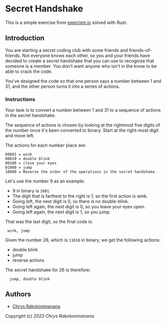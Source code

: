 # Secret Handshake
This is a simple exercise from [exercism.io](https://exercism.org/tracks/rust/exercises/secret-handshake) solved with Rust.

## Introduction

You are starting a secret coding club with some friends and friends-of-friends. Not everyone knows each other, so you and your friends have decided to create a secret handshake that you can use to recognize that someone is a member. You don't want anyone who isn't in the know to be able to crack the code.  

You've designed the code so that one person says a number between 1 and 31, and the other person turns it into a series of actions.  

  ### Instructions
  Your task is to convert a number between 1 and 31 to a sequence of actions in the secret handshake.

  The sequence of actions is chosen by looking at the rightmost five digits of the number once it's been converted to binary. Start at the right-most digit and move left.

  The actions for each number place are:
  ```
  00001 = wink
  00010 = double blink
  00100 = close your eyes
  01000 = jump
  10000 = Reverse the order of the operations in the secret handshake.
  ```
  Let's use the number 9 as an example:  

  - 9 in binary is `1001`.
  - The digit that is farthest to the right is 1, so the first action is wink.
  - Going left, the next digit is 0, so there is no double-blink.
  - Going left again, the next digit is 0, so you leave your eyes open.
  - Going left again, the next digit is 1, so you jump.  

  That was the last digit, so the final code is:

  ```
   wink, jump
  ```

Given the number 26, which is `11010` in binary, we get the following actions:

- double blink
- jump
- reverse actions

The secret handshake for 26 is therefore:
``` 
  jump, double blink
```


## Authors
 - [Chrys Rakotonimanana](https://github.com/chrys-elrak)  


*Copyright (c) 2023 Chrys Rakotonimanana*